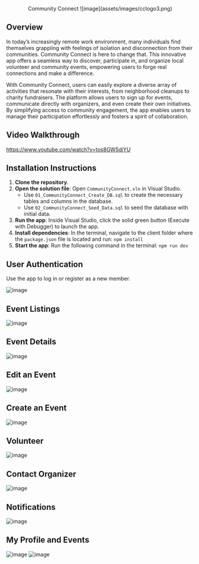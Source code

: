 <!--<img src="https://github.com/fwee1996/Fur-Ever-Home/blob/fw7/images/Logo1.png?raw=true" width="380">--><!-- src/images/cclogo3-removebg-preview.png -->
<p align="center">
<!-- <img src="https://github.com/user-attachments/assets/aff4c6cf-3af2-489b-a258-ea61182c4073" width="300"> -->
  Community Connect
  ![image](assets/images/cclogo3.png)
</p>

## Overview

In today’s increasingly remote work environment, many individuals find themselves grappling with feelings of isolation and disconnection from their communities. Community Connect is here to change that. This innovative app offers a seamless way to discover, participate in, and organize local volunteer and community events, empowering users to forge real connections and make a difference.

With Community Connect, users can easily explore a diverse array of activities that resonate with their interests, from neighborhood cleanups to charity fundraisers. The platform allows users to sign up for events, communicate directly with organizers, and even create their own initiatives. By simplifying access to community engagement, the app enables users to manage their participation effortlessly and fosters a spirit of collaboration.


## Video Walkthrough
https://www.youtube.com/watch?v=tos8GW5djYU

## Installation Instructions

1. **Clone the repository**.
2. **Open the solution file**: Open `CommunityConnect.sln` in Visual Studio.
    - Use `01_CommunityConnect_Create_DB.sql` to create the necessary tables and columns in the database.
    - Use `02_CommunityConnect_Seed_Data.sql` to seed the database with initial data.
3. **Run the app**: Inside Visual Studio, click the solid green button (Execute with Debugger) to launch the app.
4. **Install dependencies**: In the terminal, navigate to the client folder where the `package.json` file is located and run:
   `npm install`
5. **Start the app**: Run the following command in the terminal:
   `npm run dev`

## User Authentication
Use the app to log in or register as a new member.

![image](assets/images/login.png)

## Event Listings
![image](assets/images/register.png)

## Event Details
![image](assets/images/event-details.png)

## Edit an Event
![image](assets/images/edit-events.png)

## Create an Event
![image](assets/images/organize-event.png)

## Volunteer
![image](assets/images/volunteer-list.png)

## Contact Organizer
![image](assets/images/contact-list.png)

## Notifications 
![image](assets/images/notifications.png)


## My Profile and Events
![image](assets/images/profile.png)
![image](assets/images/my-events.png)
